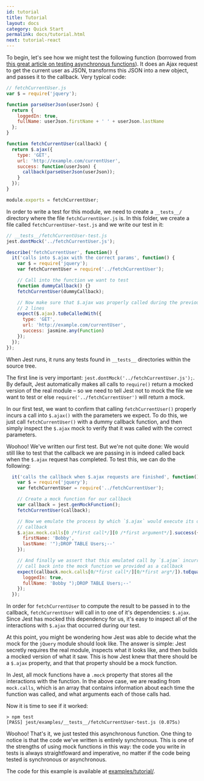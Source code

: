 ```yaml
---
id: tutorial
title: Tutorial
layout: docs
category: Quick Start
permalink: docs/tutorial.html
next: tutorial-react
---
```



To begin, let's see how we might test the following function (borrowed from [this great article on testing asynchronous functions](http://martinfowler.com/articles/asyncJS.html)). It does an Ajax request to get the current user as JSON, transforms this JSON into a new object, and passes it to the callback. Very typical code:

```javascript
// fetchCurrentUser.js
var $ = require('jquery');

function parseUserJson(userJson) {
  return {
    loggedIn: true,
    fullName: userJson.firstName + ' ' + userJson.lastName
  };
}

function fetchCurrentUser(callback) {
  return $.ajax({
    type: 'GET',
    url: 'http://example.com/currentUser',
    success: function(userJson) {
      callback(parseUserJson(userJson));
    }
  });
}

module.exports = fetchCurrentUser;
```

In order to write a test for this module, we need to create a `__tests__/`
directory where the file `fetchCurrentUser.js` is. In this folder, we create a
file called `fetchCurrentUser-test.js` and we write our test in it:

```javascript
// __tests__/fetchCurrentUser-test.js
jest.dontMock('../fetchCurrentUser.js');

describe('fetchCurrentUser', function() {
  it('calls into $.ajax with the correct params', function() {
    var $ = require('jquery');
    var fetchCurrentUser = require('../fetchCurrentUser');

    // Call into the function we want to test
    function dummyCallback() {}
    fetchCurrentUser(dummyCallback);

    // Now make sure that $.ajax was properly called during the previous
    // 2 lines
    expect($.ajax).toBeCalledWith({
      type: 'GET',
      url: 'http://example.com/currentUser',
      success: jasmine.any(Function)
    });
  });
});
```

When Jest runs, it runs any tests found in `__tests__` directories within the source tree.

The first line is very important: `jest.dontMock('../fetchCurrentUser.js');`.
By default, Jest automatically makes all calls to `require()` return a mocked
version of the real module – so we need to tell Jest not to mock the file we
want to test or else `require('../fetchCurrentUser')` will return a mock.

In our first test, we want to confirm that calling `fetchCurrentUser()`
properly incurs a call into `$.ajax()` with the parameters we expect. To do
this, we just call `fetchCurrentUser()` with a dummy callback function, and
then simply inspect the `$.ajax` mock to verify that it was called with the
correct parameters.

Woohoo! We've written our first test. But we're not quite done: We would still
like to test that the callback we are passing in is indeed called back when the
`$.ajax` request has completed. To test this, we can do the following:

```javascript
  it('calls the callback when $.ajax requests are finished', function() {
    var $ = require('jquery');
    var fetchCurrentUser = require('../fetchCurrentUser');

    // Create a mock function for our callback
    var callback = jest.genMockFunction();
    fetchCurrentUser(callback);

    // Now we emulate the process by which `$.ajax` would execute its own
    // callback
    $.ajax.mock.calls[0 /*first call*/][0 /*first argument*/].success({
      firstName: 'Bobby',
      lastName: '");DROP TABLE Users;--'
    });

    // And finally we assert that this emulated call by `$.ajax` incurred a
    // call back into the mock function we provided as a callback
    expect(callback.mock.calls[0/*first call*/][0/*first arg*/]).toEqual({
      loggedIn: true,
      fullName: 'Bobby ");DROP TABLE Users;--'
    });
  });
```

In order for `fetchCurrentUser` to compute the result to be passed in to the
callback, `fetchCurrentUser` will call in to one of it's dependencies: `$.ajax`.
Since Jest has mocked this dependency for us, it's easy to inspect all of the
interactions with `$.ajax` that occurred during our test.

At this point, you might be wondering how Jest was able to decide what the mock for the `jQuery` module should look like. The answer is simple: Jest secretly requires the real module, inspects what it looks like, and then builds a mocked version of what it saw. This is how Jest knew that there should be a `$.ajax` property, and that that property should be a mock function.

In Jest, all mock functions have a `.mock` property that stores all the
interactions with the function. In the above case, we are reading from
`mock.calls`, which is an array that contains information about each time the
function was called, and what arguments each of those calls had.

Now it is time to see if it worked:

```
> npm test
[PASS] jest/examples/__tests__/fetchCurrentUser-test.js (0.075s)
```

Woohoo! That's it, we just tested this asynchronous function. One thing to
notice is that the code we've written is entirely synchronous. This is one of
the strengths of using mock functions in this way: the code you write in tests
is always straightfoward and imperative, no matter if the code being tested is
synchronous or asynchronous.

The code for this example is available at [examples/tutorial/](https://github.com/facebook/jest/tree/master/examples/tutorial).
